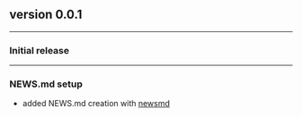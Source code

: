 ## version 0.0.1

---


### Initial release




---

### NEWS.md setup

- added NEWS.md creation with [newsmd](https://github.com/Dschaykib/newsmd)

